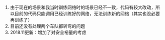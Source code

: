 1. 由于现在的场景和我当时训练网络时的场景已经不一致，代码有较大改动，所以目前的代码只能调用已经训练好的网络，无法训练新的网络（其实也没必要再训练了）
2. 目前还没有处理两个车队都转弯的问题
3. 2018.11更新：增加了对安全裕量的考虑

